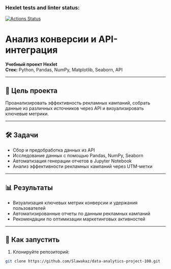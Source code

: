 ### Hexlet tests and linter status:
[![Actions Status](https://github.com/Slawakaz/data-analytics-project-100/actions/workflows/hexlet-check.yml/badge.svg)](https://github.com/Slawakaz/data-analytics-project-100/actions)
# Анализ конверсии и API-интеграция

**Учебный проект Hexlet**  
**Стек:** Python, Pandas, NumPy, Matplotlib, Seaborn, API  

---

## 🎯 Цель проекта
Проанализировать эффективность рекламных кампаний, собрать данные из различных источников через API и визуализировать ключевые метрики.

---

## 🛠️ Задачи
- Сбор и предобработка данных из API  
- Исследование данных с помощью Pandas, NumPy, Seaborn  
- Автоматизация генерации отчетов в Jupyter Notebook  
- Анализ эффективности рекламных кампаний через UTM-метки

---

## 📊 Результаты
- Визуализация ключевых метрик конверсии и удержания пользователей  
- Автоматизированные отчеты по данным рекламных кампаний  
- Рекомендации по оптимизации маркетинговых активностей

---

## 🚀 Как запустить
1. Клонируйте репозиторий:  
```bash
git clone https://github.com/Slawakaz/data-analytics-project-100.git
